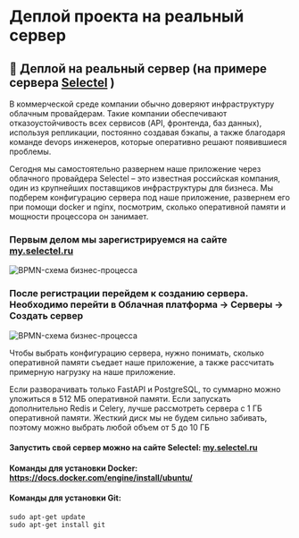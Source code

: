 # Деплой проекта на реальный сервер

## 🚀 Деплой на реальный сервер (на примере сервера [Selectel](https://selectel.ru/services/cloud/servers/?utm_source=zenclass&utm_medium=referral&utm_campaign=help-course_0924_shumeiko_paid) )

В коммерческой среде компании обычно доверяют инфраструктуру облачным провайдерам. Такие компании обеспечивают
отказоустойчивость всех сервисов (API, фронтенда, баз данных), используя репликации, постоянно создавая бэкапы, а также
благодаря команде devops инженеров, которые оперативно решают появившиеся проблемы.

Сегодня мы самостоятельно развернем наше приложение через облачного провайдера Selectel – это известная российская
компания, один из крупнейших поставщиков инфраструктуры для бизнеса. Мы подберем конфигурацию сервера под наше
приложение, развернем его при помощи docker и nginx, посмотрим, сколько оперативной памяти и мощности процессора он
занимает.

### Первым делом мы зарегистрируемся на сайте [my.selectel.ru ](https://selectel.ru/services/cloud/servers/?utm_source=zenclass&utm_medium=referral&utm_campaign=help-course_0924_shumeiko_paid)

![BPMN-схема бизнес-процесса](/course_helpers/9%20Docker%20и%20деплой%20проекта/selectel.png)

### После регистрации перейдем к созданию сервера. Необходимо перейти в Облачная платформа -> Серверы -> Создать сервер

![BPMN-схема бизнес-процесса](/course_helpers/9%20Docker%20и%20деплой%20проекта/selectel_2.png)

Чтобы выбрать конфигурацию сервера, нужно понимать, сколько оперативной памяти съедает наше приложение, а также
рассчитать примерную нагрузку на наше приложение.

Если разворачивать только FastAPI и PostgreSQL, то суммарно можно уложиться в 512 МБ оперативной памяти. Если запускать
дополнительно Redis и Celery, лучше рассмотреть сервера с 1 ГБ оперативной памяти. Жесткий диск мы не будем сильно
забивать, поэтому можно выбрать любой объем от 5 до 10 ГБ

#### Запустить свой сервер можно на сайте Selectel: [my.selectel.ru ](https://selectel.ru/services/cloud/servers/?utm_source=zenclass&utm_medium=referral&utm_campaign=help-course_0924_shumeiko_paid)

#### Команды для установки Docker: https://docs.docker.com/engine/install/ubuntu/

#### Команды для установки Git: 
```shell
sudo apt-get update
sudo apt-get install git
```
